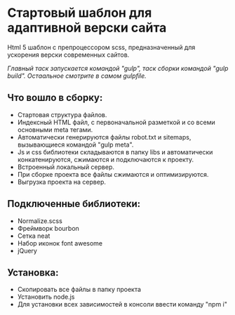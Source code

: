 <h1>Стартовый шаблон для адаптивной верски сайта</h1>

<p>Html 5 шаблон с препроцессором scss, предназначенный для ускорения верски современных сайтов.</p>
<p><i>Главный таск запускается командой "gulp", таск сборки командой "gulp build". Остаальное смотрите в самом gulpfile.</i></p>

<h2>Что вошло в сборку:</h2>
<ul>
  <li>Стартовая структура файлов.</li>
  <li>Индексный HTML файл, с первоначальной разметкой и со всеми основными meta тегами.</li>
  <li>Автоматически генерируются файлы robot.txt и sitemaps, вызывающиеся командой "gulp meta".</li>
  <li>Js и css библиотеки складываются в папку libs и автоматически конкатенируются, сжимаются и подключаются к проекту.</li>
  <li>Встроенный локальный сервер.</li>
  <li>При сборке проекта все файлы сжимаются и оптимизируются.</li>
  <li>Выгрузка проекта на сервер.</li>
</ul>

<h2>Подключенные библиотеки:</h2>
<ul>
  <li>Normalize.scss</li>
  <li>Фреймворк bourbon</li>
  <li>Сетка neat</li>
  <li>Набор иконок font awesome</li>
  <li>jQuery</li>
</ul>

<h2>Установка:</h2>
<ul>
  <li>Скопировать все файлы в папку проекта</li>
  <li>Установить node.js</li>
  <li>Для установки всех зависимостей в консоли ввести команду "npm i"</li>
</ul>
